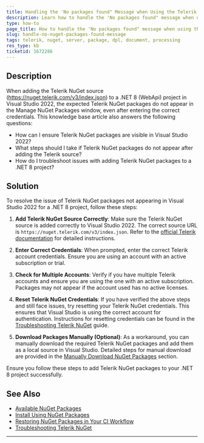 ```yaml
---
title: Handling the 'No packages found" Message when Using the Telerik NuGet Server
description: Learn how to handle the 'No packages found" message when using the Telerik NuGet Server
type: how-to
page_title: How to handle the 'No packages found" message when using the Telerik NuGet Server
slug: handle-no-nuget-packages-found-message
tags: telerik, nuget, server, package, dpl, document, processing
res_type: kb
ticketid: 1672286
---
```


## Description

When adding the Telerik NuGet source (https://nuget.telerik.com/v3/index.json) to a .NET 8 (WebApi) project in Visual Studio 2022, the expected Telerik NuGet packages do not appear in the Manage NuGet Packages window, even after entering the correct credentials. This knowledge base article also answers the following questions:
- How can I ensure Telerik NuGet packages are visible in Visual Studio 2022?
- What steps should I take if Telerik NuGet packages do not appear after adding the Telerik source?
- How do I troubleshoot issues with adding Telerik NuGet packages to a .NET 8 project?

## Solution

To resolve the issue of Telerik NuGet packages not appearing in Visual Studio 2022 for a .NET 8 project, follow these steps:

1. **Add Telerik NuGet Source Correctly**: Make sure the Telerik NuGet source is added correctly to Visual Studio 2022. The correct source URL is `https://nuget.telerik.com/v3/index.json`. Refer to the [official Telerik documentation](https://docs.telerik.com/devtools/document-processing/getting-started/installation/nuget-packages) for detailed instructions.

2. **Enter Correct Credentials**: When prompted, enter the correct Telerik account credentials. Ensure you are using an account with an active subscription or trial.

3. **Check for Multiple Accounts**: Verify if you have multiple Telerik accounts and ensure you are using the one with an active subscription. Packages may not appear if the account used has no active licenses.

4. **Reset Telerik NuGet Credentials**: If you have verified the above steps and still face issues, try resetting your Telerik NuGet credentials. This ensures that Visual Studio is using the correct account for authentication. Instructions for resetting credentials can be found in the [Troubleshooting Telerik NuGet](https://docs.telerik.com/devtools/document-processing/troubleshooting/telerik-nuget#issue-resetting-telerik-nuget-credentials) guide.

5. **Download Packages Manually (Optional)**: As a workaround, you can manually download the required Telerik NuGet packages and add them as a local source in Visual Studio. Detailed steps for manual download are provided in the [Manually Download NuGet Packages](https://docs.telerik.com/devtools/document-processing/getting-started/installation/install-nuget-packages#manually-download-nuget-packages) section.

Ensure you follow these steps to add Telerik NuGet packages to your .NET 8 project successfully.

## See Also

- [Available NuGet Packages](https://docs.telerik.com/devtools/document-processing/getting-started/installation/nuget-packages)
- [Install Using NuGet Packages](https://docs.telerik.com/devtools/document-processing/getting-started/installation/install-nuget-packages)
- [Restoring NuGet Packages in Your CI Workflow](https://docs.telerik.com/devtools/document-processing/getting-started/installation/nuget-keys)
- [Troubleshooting Telerik NuGet](https://docs.telerik.com/devtools/document-processing/troubleshooting/telerik-nuget)

---
